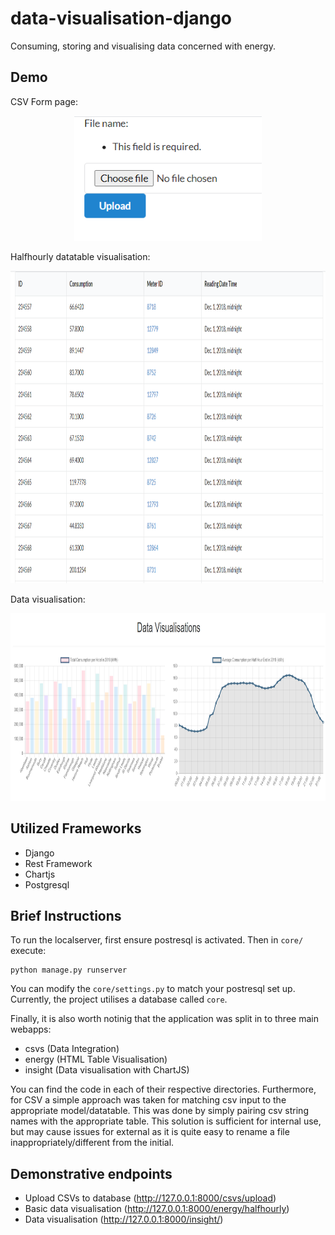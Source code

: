 # data-visualisation-django
Consuming, storing and visualising data concerned with energy.

## Demo

CSV Form page:

<p align="center">
  <img width="300" height="200" src="https://github.com/RussellSB/data-visualisation-django/blob/main/images/csv-form.PNG">
</p>

Halfhourly datatable visualisation:

<p align="center">
  <img width="900" height="500" src="https://github.com/RussellSB/data-visualisation-django/blob/main/images/halfhourly-table.PNG">
</p>

Data visualisation:

<p align="center">
  <img width="900" height="300" src="https://github.com/RussellSB/data-visualisation-django/blob/main/images/datavis.PNG">
</p>

## Utilized Frameworks
- Django
- Rest Framework
- Chartjs
- Postgresql

## Brief Instructions
To run the localserver, first ensure postresql is activated. Then in `core/`  execute:

```
python manage.py runserver
```

You can modify the `core/settings.py` to match your postresql set up. Currently, the project utilises a database called `core`. 

Finally, it is also worth notinig that the application was split in to three main webapps:
- csvs (Data Integration)
- energy (HTML Table Visualisation)
- insight (Data visualisation with ChartJS)

You can find the code in each of their respective directories. Furthermore, for CSV a simple approach was taken for matching csv input to the appropriate model/datatable. This was done by simply pairing csv string names with the appropriate table. This solution is sufficient for internal use, but may cause issues for external as it is quite easy to rename a file inappropriately/different from the initial.

## Demonstrative endpoints
- Upload CSVs to database (http://127.0.0.1:8000/csvs/upload)
- Basic data visualisation (http://127.0.0.1:8000/energy/halfhourly)
- Data visualisation (http://127.0.0.1:8000/insight/)


